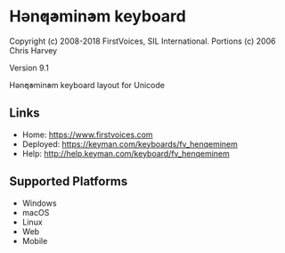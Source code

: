 Hǝn̓q̓ǝmin̓ǝm keyboard
======================

Copyright (c) 2008-2018 FirstVoices, SIL International. Portions (c) 2006 Chris Harvey

Version 9.1

Hǝn̓q̓ǝmin̓ǝm keyboard layout for Unicode

Links
-----

 * Home:     <https://www.firstvoices.com>
 * Deployed: <https://keyman.com/keyboards/fv_henqeminem>
 * Help:     <http://help.keyman.com/keyboard/fv_henqeminem>
 
Supported Platforms
-------------------

 * Windows
 * macOS
 * Linux
 * Web
 * Mobile
